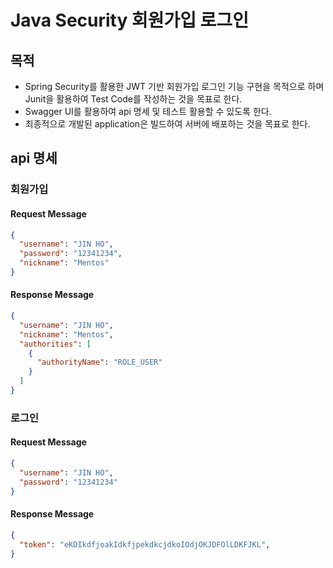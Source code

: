 # Java Security 회원가입 로그인

## 목적
 - Spring Security를 활용한 JWT 기반 회원가입 로그인 기능 구현을 목적으로 하며 Junit을 활용하여 Test Code를 작성하는 것을 목표로 한다.
 - Swagger UI를 활용하여 api 명세 및 테스트 활용할 수 있도록 한다. 
 - 최종적으로 개발된 application은 빌드하여 서버에 배포하는 것을 목표로 한다.

## api 명세

### 회원가입

#### Request Message

```json
{
  "username": "JIN HO",
  "password": "12341234",
  "nickname": "Mentos"
}
```

#### Response Message

```json
{
  "username": "JIN HO",
  "nickname": "Mentos",
  "authorities": [
    {
      "authorityName": "ROLE_USER"
    }
  ]
}
```
### 로그인

#### Request Message

```json
{
  "username": "JIN HO",
  "password": "12341234"
}
```

#### Response Message

```json
{
  "token": "eKDIkdfjoakIdkfjpekdkcjdkoIOdjOKJDFOlLDKFJKL",
}
```